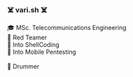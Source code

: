 ### ☠️ vari.sh ☠️

🎓 MSc. Telecommunications Engineering </br>
🔴 Red Teamer </br>
🐚 Into ShellCoding </br>
📱 Into Mobile Pentesting  </br>   
🥁 Drummer    

<!--
**vari-sh/vari-sh** is a ✨ _special_ ✨ repository because its `README.md` (this file) appears on your GitHub profile.

Here are some ideas to get you started:

- 🔭 I’m currently working on ...
- 🌱 I’m currently learning ...
- 👯 I’m looking to collaborate on ...
- 🤔 I’m looking for help with ...
- 💬 Ask me about ...
- 📫 How to reach me: ...
- 😄 Pronouns: ...
- ⚡ Fun fact: ...
-->
